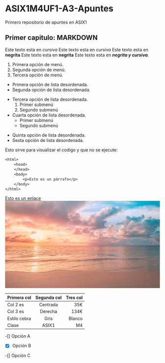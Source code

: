 # ASIX1M4UF1-A3-Apuntes

Primero repositorio de apuntes en ASIX1

## Primer capitulo: MARKDOWN

Este texto esta en  *cursiva*
Este texto esta en  _cursiva_
Este texto esta en **negrita**
Este texto esta en __negrita__
Este texto esta en **_negrita y cursiva_**.

1. Primera opción de menú.
2. Segunda opción de menú.
3. Tercera opción de menú.

* Primera opción de lista desordenada.
* Segunda opción de lista desordenada.
- Tercera opción de lista desordenada.
    1. Primer submenú
    2. Segundo submenú
- Cuarta opción de lista desordenada.
    * Primer submenú
    * Segundo submenú
+ Quinta opción de lista desordenada.
+ Sexta opción de lista desordenada.

Esto sirve para visualizar el codigo y que no se ejecute:
```
<html>
    <head>
    </head>
    <body>
        <p>Esto es un párrafo</p>
    </body>
</html> 
```
[Esto es un enlace](https://joan23.fje.edu "Enlace a la web del cole")
![Esto es una imagen del cielo](https://github.com/RobertoNobleMaestro/ASIX1M4UF1-A3-Apuntes/blob/main/cielo.jpg "Este es el cielo de murcia")

|Primera col|Segunda col|Tres col|
|---------------|:----------:|---------:|
|Col 2 es|Centrada|35€|
|Col 3 es|Derecha|134€|
|Estilo cebra|Gris|Blanco|
|Clase|ASIX1|M4|

-[] Opción A

-[X] Opción B

-[] Opción C
